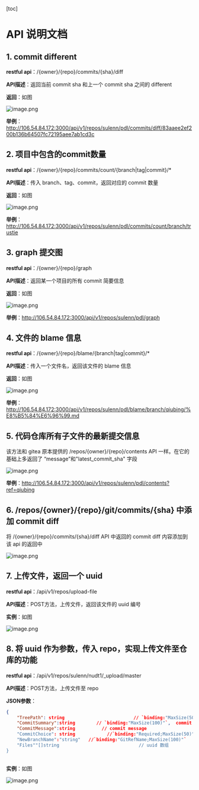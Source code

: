 [toc]

# API 说明文档

## 1. commit different

**restful api**：/{owner}/{repo}/commits/{sha}/diff

**API描述**：返回当前 commit sha 和上一个 commit sha 之间的 different

**返回**：如图

![image.png](https://ww1.sinaimg.cn/large/006alGmrgy1geulf59oc3j30bx05jq30.jpg)

**举例**：http://106.54.84.172:3000/api/v1/repos/sulenn/pdl/commits/diff/83aaee2ef200b136b64507fc72195aee7ab1cd3c

## 2. 项目中包含的commit数量

**restful api**：/{owner}/{repo}/commits/count/{branch|tag|commit}/*

**API描述**：传入 branch、tag、commit，返回对应的 commit 数量

**返回**：如图

![image.png](https://ww1.sinaimg.cn/large/006alGmrgy1geulcm2y44j30l80nlmz9.jpg)

**举例**：http://106.54.84.172:3000/api/v1/repos/sulenn/pdl/commits/count/branch/trustie

## 3. graph 提交图

**restful api**：/{owner}/{repo}/graph

**API描述**：返回某一个项目的所有 commit 简要信息

**返回**：如图

![image.png](https://ww1.sinaimg.cn/large/006alGmrgy1geulia1wumj30l50blab1.jpg)

**举例**：http://106.54.84.172:3000/api/v1/repos/sulenn/pdl/graph

## 4. 文件的 blame 信息

**restful api**：/{owner}/{repo}/blame/{branch|tag|commit}/*

**API描述**：传入一个文件名，返回该文件的 blame 信息

**返回**：如图

![image.png](https://ww1.sinaimg.cn/large/006alGmrgy1geuln2vjccj30pn0hnt9y.jpg)

**举例**：http://106.54.84.172:3000/api/v1/repos/sulenn/pdl/blame/branch/qiubing/%E8%B5%84%E6%96%99.md

## 5. 代码仓库所有子文件的最新提交信息

该方法和 gitea 原本提供的 /repos/{owner}/{repo}/contents API 一样。在它的基础上多返回了 “message”和"latest_commit_sha" 字段

![image.png](https://ww1.sinaimg.cn/large/006alGmrgy1gewoa8md3dj30xv0sf0wq.jpg)

**举例**：http://106.54.84.172:3000/api/v1/repos/sulenn/pdl/contents?ref=qiubing

## 6. /repos/{owner}/{repo}/git/commits/{sha} 中添加 commit diff

将 /{owner}/{repo}/commits/{sha}/diff API 中返回的 commit diff 内容添加到该 api 的返回中

![image.png](https://ww1.sinaimg.cn/large/006alGmrgy1gf95eupgd9j30y30qpdir.jpg)

## 7. 上传文件，返回一个 uuid

**restful api**：/api/v1/repos/upload-file

**API描述**：POST方法，上传文件，返回该文件的 uuid 编号

**实例**：如图

![image.png](http://ww1.sinaimg.cn/large/006alGmrgy1gfs8y9l7hoj31cy0ev760.jpg)

## 8. 将 uuid 作为参数，传入 repo，实现上传文件至仓库的功能

**restful api**：/api/v1/repos/sulenn/nudt1/_upload/master

**API描述**：POST方法，上传文件至 repo

**JSON参数**：

```json
{
    "TreePath": string   						// `binding:"MaxSize(500)"`,    这个应该是文件夹目录
    "CommitSummary":string        // `binding:"MaxSize(100)"`,  commit 标题
	"CommitMessage":string          // commit message
	"CommitChoice": string            //`binding:"Required;MaxSize(50)"`      按照 gitea 网站来看，应该是有直接合并和 pr 两种模式
	"NewBranchName":"string"   //`binding:"GitRefName;MaxSize(100)"`
	"Files""[]string                              // uuid 数组 
}
	
```

**实例**：如图

![image.png](http://ww1.sinaimg.cn/large/006alGmrgy1gfs9901p2hj30ux0iljsq.jpg)

